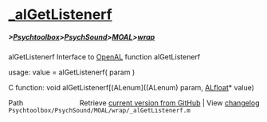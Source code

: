 # [_alGetListenerf](_alGetListenerf)
##### >[Psychtoolbox](Psychtoolbox)>[PsychSound](PsychSound)>[MOAL](MOAL)>[wrap](wrap)

alGetListenerf  Interface to [OpenAL](OpenAL) function alGetListenerf  
  
usage:  value = alGetListenerf( param )  
  
C function:  void alGetListenerf[(ALenum]((ALenum) param, [ALfloat](ALfloat)\* value)  




<div class="code_header" style="text-align:right;">
  <span style="float:left;">Path&nbsp;&nbsp;</span> <span class="counter">Retrieve <a href=
  "https://raw.github.com/Psychtoolbox-3/Psychtoolbox-3/beta/Psychtoolbox/PsychSound/MOAL/wrap/_alGetListenerf.m">current version from GitHub</a> | View <a href=
  "https://github.com/Psychtoolbox-3/Psychtoolbox-3/commits/beta/Psychtoolbox/PsychSound/MOAL/wrap/_alGetListenerf.m">changelog</a></span>
</div>
<div class="code">
  <code>Psychtoolbox/PsychSound/MOAL/wrap/_alGetListenerf.m</code>
</div>

